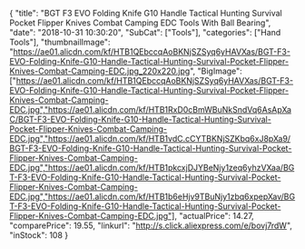 {
	"title": "BGT F3 EVO Folding Knife G10 Handle Tactical Hunting Survival Pocket Flipper Knives Combat Camping EDC Tools With Ball Bearing",
	"date": "2018-10-31 10:30:20",
	"SubCat": ["Tools"],
	"categories": ["Hand Tools"],
	"thumbnailImage": "https://ae01.alicdn.com/kf/HTB1QEbccqAoBKNjSZSyq6yHAVXas/BGT-F3-EVO-Folding-Knife-G10-Handle-Tactical-Hunting-Survival-Pocket-Flipper-Knives-Combat-Camping-EDC.jpg_220x220.jpg",
	"BigImage": ["https://ae01.alicdn.com/kf/HTB1QEbccqAoBKNjSZSyq6yHAVXas/BGT-F3-EVO-Folding-Knife-G10-Handle-Tactical-Hunting-Survival-Pocket-Flipper-Knives-Combat-Camping-EDC.jpg","https://ae01.alicdn.com/kf/HTB1RxD0cBmWBuNkSndVq6AsApXaC/BGT-F3-EVO-Folding-Knife-G10-Handle-Tactical-Hunting-Survival-Pocket-Flipper-Knives-Combat-Camping-EDC.jpg","https://ae01.alicdn.com/kf/HTB1vdC.cCYTBKNjSZKbq6xJ8pXa9/BGT-F3-EVO-Folding-Knife-G10-Handle-Tactical-Hunting-Survival-Pocket-Flipper-Knives-Combat-Camping-EDC.jpg","https://ae01.alicdn.com/kf/HTB1pkcxjDJYBeNjy1zeq6yhzVXaa/BGT-F3-EVO-Folding-Knife-G10-Handle-Tactical-Hunting-Survival-Pocket-Flipper-Knives-Combat-Camping-EDC.jpg","https://ae01.alicdn.com/kf/HTB1b6eHjv9TBuNjy1zbq6xpepXav/BGT-F3-EVO-Folding-Knife-G10-Handle-Tactical-Hunting-Survival-Pocket-Flipper-Knives-Combat-Camping-EDC.jpg"],
	"actualPrice": 14.27,
	"comparePrice": 19.55,
	"linkurl": "http://s.click.aliexpress.com/e/bovj7rdW",
	"inStock": 108
}
